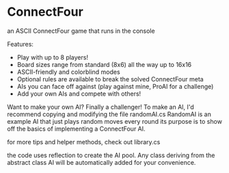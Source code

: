 # ConnectFour
an ASCII ConnectFour game that runs in the console

Features:
 - Play with up to 8 players!
 - Board sizes range from standard (8x6) all the way up to 16x16
 - ASCII-friendly and colorblind modes
 - Optional rules are available to break the solved ConnectFour meta
 - AIs you can face off against (play against mine, ProAI for a challenge)
 - Add your own AIs and compete with others!
 
Want to make your own AI?
  Finally a challenger!
  To make an AI, I'd recommend copying and modifying the file randomAI.cs
  RandomAI is an example AI that just plays random moves every round
  its purpose is to show off the basics of implementing a ConnectFour AI. 
  
  for more tips and helper methods, check out library.cs
  
  the code uses reflection to create the AI pool.
  Any class deriving from the abstract class AI will be automatically added for your convenience.
